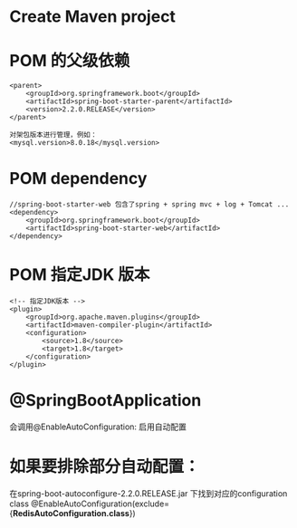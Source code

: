 # Create Maven project

# POM 的父级依赖

	<parent>
		<groupId>org.springframework.boot</groupId>
		<artifactId>spring-boot-starter-parent</artifactId>
		<version>2.2.0.RELEASE</version>		 
	</parent>
	
	对架包版本进行管理，例如：
	<mysql.version>8.0.18</mysql.version>

# POM dependency

	//spring-boot-starter-web 包含了spring + spring mvc + log + Tomcat ...
	<dependency>
		<groupId>org.springframework.boot</groupId>
		<artifactId>spring-boot-starter-web</artifactId>
	</dependency>	
	
# POM 指定JDK 版本

	<!-- 指定JDK版本 -->
	<plugin>
		<groupId>org.apache.maven.plugins</groupId>
		<artifactId>maven-compiler-plugin</artifactId>
		<configuration>
			<source>1.8</source>
			<target>1.8</target>
		</configuration>
	</plugin>

# @SpringBootApplication
会调用@EnableAutoConfiguration: 启用自动配置

# 如果要排除部分自动配置：
在spring-boot-autoconfigure-2.2.0.RELEASE.jar 下找到对应的configuration class
@EnableAutoConfiguration(exclude={**RedisAutoConfiguration.class**})


